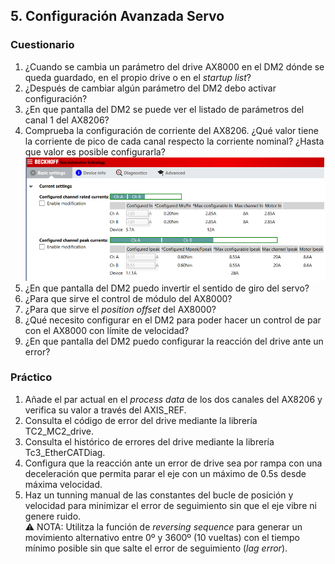## 5. Configuración Avanzada Servo ##
### Cuestionario ###
1. ¿Cuando se cambia un parámetro del drive AX8000 en el DM2 dónde se queda guardado, en el propio drive o en el *startup list*?
2. ¿Después de cambiar algún parámetro del DM2 debo activar configuración?
3. ¿En que pantalla del DM2 se puede ver el listado de parámetros del canal 1 del AX8206?
4. Comprueba la configuración de corriente del AX8206. ¿Qué valor tiene la corriente de pico de cada canal respecto la corriente nominal? ¿Hasta que valor es posible configurarla?
![](/images/ConfigCorrienteCanalesAX8000.png)
5. ¿En que pantalla del DM2 puedo invertir el sentido de giro del servo?
6. ¿Para que sirve el control de módulo del AX8000?
7. ¿Para que sirve el *position offset* del AX8000?
8. ¿Qué necesito configurar en el DM2 para poder hacer un control de par con el AX8000 con límite de velocidad?
9. ¿En que pantalla del DM2 puedo configurar la reacción del drive ante un error?

### Práctico ###
1. Añade el par actual en el *process data* de los dos canales del AX8206 y verifica su valor a través del AXIS_REF.
2. Consulta el código de error del drive mediante la librería TC2_MC2_drive. 
3. Consulta el histórico de errores del drive mediante la librería Tc3_EtherCATDiag.
4. Configura que la reacción ante un error de drive sea por rampa con una deceleración que permita parar el eje con un máximo de 0.5s desde máxima velocidad. 
5. Haz un tunning manual de las constantes del bucle de posición y velocidad para minimizar el error de seguimiento sin que el eje vibre ni genere ruido. <br> 
:warning: NOTA: Utilitza la función de *reversing sequence* para generar un movimiento alternativo entre 0º y 3600º (10 vueltas) con el tiempo mínimo posible sin que salte el error de seguimiento (*lag error*).